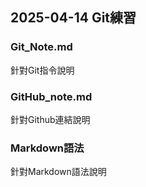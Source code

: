 ## 2025-04-14 Git練習
### Git_Note.md
針對Git指令說明
### GitHub_note.md
針對Github連結說明
### Markdown語法
針對Markdown語法說明
